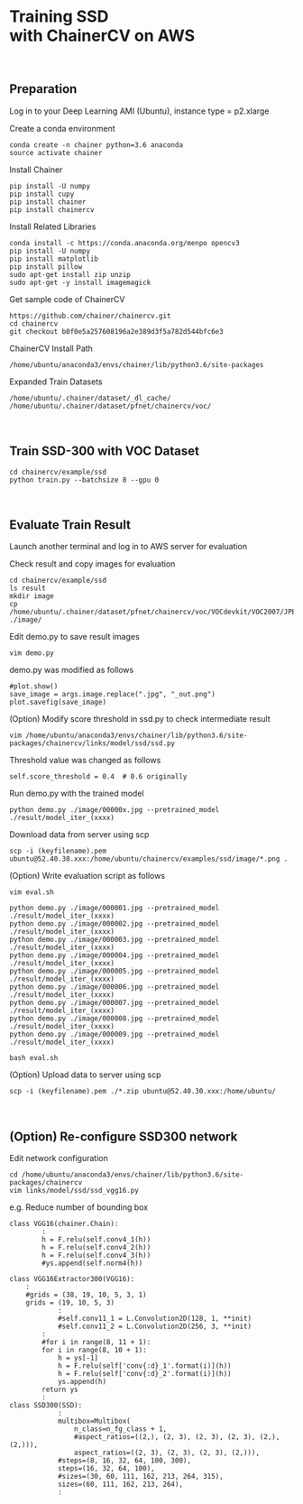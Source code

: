 # Training SSD <br>with ChainerCV on AWS

<br>

## Preparation

Log in to your Deep Learning AMI (Ubuntu), instance type = p2.xlarge


Create a conda environment

```
conda create -n chainer python=3.6 anaconda
source activate chainer
```

Install Chainer

```
pip install -U numpy
pip install cupy
pip install chainer
pip install chainercv
```

Install Related Libraries

```
conda install -c https://conda.anaconda.org/menpo opencv3
pip install -U numpy
pip install matplotlib
pip install pillow
sudo apt-get install zip unzip
sudo apt-get -y install imagemagick
```

Get sample code of ChainerCV

```
https://github.com/chainer/chainercv.git
cd chainercv
git checkout b0f0e5a257608196a2e389d3f5a782d544bfc6e3
```

ChainerCV Install Path
```
/home/ubuntu/anaconda3/envs/chainer/lib/python3.6/site-packages
```

Expanded Train Datasets
```
/home/ubuntu/.chainer/dataset/_dl_cache/
/home/ubuntu/.chainer/dataset/pfnet/chainercv/voc/
```

<br>

## Train SSD-300 with VOC Dataset

```
cd chainercv/example/ssd
python train.py --batchsize 8 --gpu 0 
```
<br>

## Evaluate Train Result

Launch another terminal and log in to AWS server for evaluation

Check result and copy images for evaluation 

```
cd chainercv/example/ssd
ls result
mkdir image
cp /home/ubuntu/.chainer/dataset/pfnet/chainercv/voc/VOCdevkit/VOC2007/JPEGImages/00000*.jpg ./image/
```

Edit demo.py to save result images

```
vim demo.py
```

demo.py was modified as follows

```
#plot.show()
save_image = args.image.replace(".jpg", "_out.png")
plot.savefig(save_image)
```

(Option) Modify score threshold in ssd.py to check intermediate result
```
vim /home/ubuntu/anaconda3/envs/chainer/lib/python3.6/site-packages/chainercv/links/model/ssd/ssd.py
```

Threshold value was changed as follows

```
self.score_threshold = 0.4  # 0.6 originally
```


Run demo.py with the trained model

```
python demo.py ./image/00000x.jpg --pretrained_model ./result/model_iter_(xxxx)
```

Download data from server using scp

```
scp -i (keyfilename).pem ubuntu@52.40.30.xxx:/home/ubuntu/chainercv/examples/ssd/image/*.png .
```

(Option) Write evaluation script as follows

```
vim eval.sh
```

```
python demo.py ./image/000001.jpg --pretrained_model ./result/model_iter_(xxxx)
python demo.py ./image/000002.jpg --pretrained_model ./result/model_iter_(xxxx)
python demo.py ./image/000003.jpg --pretrained_model ./result/model_iter_(xxxx)
python demo.py ./image/000004.jpg --pretrained_model ./result/model_iter_(xxxx)
python demo.py ./image/000005.jpg --pretrained_model ./result/model_iter_(xxxx)
python demo.py ./image/000006.jpg --pretrained_model ./result/model_iter_(xxxx)
python demo.py ./image/000007.jpg --pretrained_model ./result/model_iter_(xxxx)
python demo.py ./image/000008.jpg --pretrained_model ./result/model_iter_(xxxx)
python demo.py ./image/000009.jpg --pretrained_model ./result/model_iter_(xxxx)
```

```
bash eval.sh
```


(Option) Upload data to server using scp 

```
scp -i (keyfilename).pem ./*.zip ubuntu@52.40.30.xxx:/home/ubuntu/
```
<br>

## (Option) Re-configure SSD300 network

Edit network configuration

```
cd /home/ubuntu/anaconda3/envs/chainer/lib/python3.6/site-packages/chainercv
vim links/model/ssd/ssd_vgg16.py
```

e.g. Reduce number of bounding box

```
class VGG16(chainer.Chain):
        :
        h = F.relu(self.conv4_1(h))
        h = F.relu(self.conv4_2(h))
        h = F.relu(self.conv4_3(h))
        #ys.append(self.norm4(h))
        
class VGG16Extractor300(VGG16):
    :
    #grids = (38, 19, 10, 5, 3, 1)
    grids = (19, 10, 5, 3)
            :
            #self.conv11_1 = L.Convolution2D(128, 1, **init)
            #self.conv11_2 = L.Convolution2D(256, 3, **init)
        :
        #for i in range(8, 11 + 1):
        for i in range(8, 10 + 1):
            h = ys[-1]
            h = F.relu(self['conv{:d}_1'.format(i)](h))
            h = F.relu(self['conv{:d}_2'.format(i)](h))
            ys.append(h)
        return ys
        :
class SSD300(SSD):
            :
            multibox=Multibox(
                n_class=n_fg_class + 1,
                #aspect_ratios=((2,), (2, 3), (2, 3), (2, 3), (2,), (2,))),
                aspect_ratios=((2, 3), (2, 3), (2, 3), (2,))),
            #steps=(8, 16, 32, 64, 100, 300),
            steps=(16, 32, 64, 100),
            #sizes=(30, 60, 111, 162, 213, 264, 315),
            sizes=(60, 111, 162, 213, 264),
            :
```
